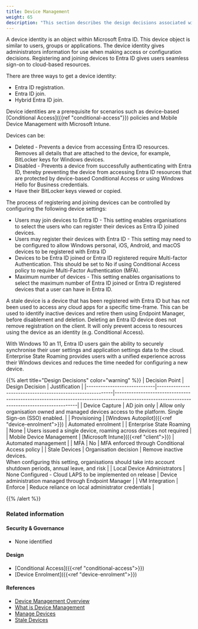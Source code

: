 ```yaml
---
title: Device Management
weight: 65
description: "This section describes the design decisions associated with device identities for system(s) built using ASD's Blueprint for Secure Cloud."
---
```


A device identity is an object within Microsoft Entra ID. This device object is similar to users, groups or applications. The device identity gives administrators information for use when making access or configuration decisions. Registering and joining devices to Entra ID gives users seamless sign-on to cloud-based resources.

There are three ways to get a device identity:

* Entra ID registration.
* Entra ID join.
* Hybrid Entra ID join.

Device identities are a prerequisite for scenarios such as device-based [Conditional Access]({{ref "conditional-access"}}) policies and Mobile Device Management with Microsoft Intune.

Devices can be:

* Deleted - Prevents a device from accessing Entra ID resources. Removes all details that are attached to the device, for example, BitLocker keys for Windows devices.
* Disabled - Prevents a device from successfully authenticating with Entra ID, thereby preventing the device from accessing Entra ID resources that are protected by device-based Conditional Access or using Windows Hello for Business credentials.
* Have their BitLocker keys viewed or copied.

The process of registering and joining devices can be controlled by configuring the following device settings:

* Users may join devices to Entra ID - This setting enables organisations to select the users who can register their devices as Entra ID joined devices.
* Users may register their devices with Entra ID - This setting may need to be configured to allow Windows personal, iOS, Android, and macOS devices to be registered with Entra ID
* Devices to be Entra ID joined or Entra ID registered require Multi-factor Authentication. This should be set to No if using Conditional Access policy to require Multi-Factor Authentication (MFA).
* Maximum number of devices - This setting enables organisations to select the maximum number of Entra ID joined or Entra ID registered devices that a user can have in Entra ID.

A stale device is a device that has been registered with Entra ID but has not been used to access any cloud apps for a specific time-frame. This can be used to identify inactive devices and retire them using Endpoint Manager, before disablement and deletion. Deleting an Entra ID device does not remove registration on the client. It will only prevent access to resources using the device as an identity (e.g. Conditional Access).

With Windows 10 an 11, Entra ID users gain the ability to securely synchronise their user settings and application settings data to the cloud. Enterprise State Roaming provides users with a unified experience across their Windows devices and reduces the time needed for configuring a new device.

{{% alert title="Design Decisions" color="warning" %}}
| Decision Point              | Design Decision                                           | Justification                                                                                                                              |
|-----------------------------|-----------------------------------------------------------|--------------------------------------------------------------------------------------------------------------------------------------------|
| Device Capture              | AD join only                                              | Allow only organisation owned and managed devices access to the platform. Single Sign-on (SSO) enabled.                                    |
| Provisioning                | [Windows Autopilot]({{<ref "device-enrolment">}})         | Automated enrolment                                                                                                                        |
| Enterprise State Roaming    | None                                                      | Users issued a single device, roaming across devices not required                                                                          |
| Mobile Device Management    | [Microsoft Intune]({{<ref "client">}})                    | Automated management                                                                                                                       |
| MFA                         | No                                                        | MFA enforced through Conditional Access policy                                                                                             |
| Stale Devices               | Organisation decision                                     | Remove inactive devices.<br>When configuring this setting, organisations should take into account shutdown periods, annual leave, and risk |
| Local Device Administrators | None Configured - Cloud LAPS to be implemented on release | Device administration managed through Endpoint Manager                                                                                     |
| VM Integration              | Enforce                                                   | Reduce reliance on local administrator credentials                                                                                         |

{{% /alert %}}

### Related information

#### Security & Governance

* None identified

#### Design

* [Conditional Access]({{<ref "conditional-access">}})
* [Device Enrolment]({{<ref "device-enrolment">}})

#### References

* [Device Management Overview](https://docs.microsoft.com/azure/active-directory/devices/overview)
* [What is Device Management](https://docs.microsoft.com/azure/active-directory/devices/overview)
* [Manage Devices](https://docs.microsoft.com/azure/active-directory/devices/device-management-azure-portal)
* [Stale Devices](https://docs.microsoft.com/azure/active-directory/devices/manage-stale-devices)
